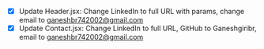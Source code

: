 - [x] Update Header.jsx: Change LinkedIn to full URL with params, change email to ganeshbr742002@gmail.com
- [x] Update Contact.jsx: Change LinkedIn to full URL, GitHub to Ganeshgiribr, email to ganeshbr742002@gmail.com
